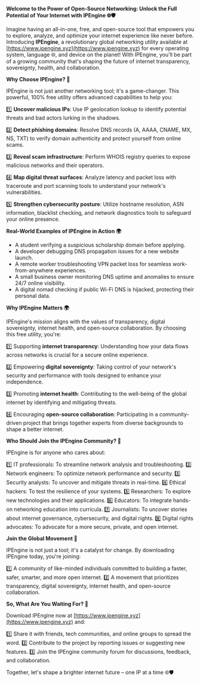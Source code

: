 **Welcome to the Power of Open-Source Networking: Unlock the Full Potential of Your Internet with IPEngine 🌐🛡️**

Imagine having an all-in-one, free, and open-source tool that empowers you to explore, analyze, and optimize your internet experience like never before. Introducing **IPEngine**, a revolutionary global networking utility available at [https://www.ipengine.xyz](https://www.ipengine.xyz) for every operating system, language 🌐, and device on the planet! With IPEngine, you'll be part of a growing community that's shaping the future of internet transparency, sovereignty, health, and collaboration.

**Why Choose IPEngine? 🤔**

IPEngine is not just another networking tool; it's a game-changer. This powerful, 100% free utility offers advanced capabilities to help you:

1️⃣ **Uncover malicious IPs**: Use IP geolocation lookup to identify potential threats and bad actors lurking in the shadows.

2️⃣ **Detect phishing domains**: Resolve DNS records (A, AAAA, CNAME, MX, NS, TXT) to verify domain authenticity and protect yourself from online scams.

3️⃣ **Reveal scam infrastructure**: Perform WHOIS registry queries to expose malicious networks and their operators.

4️⃣ **Map digital threat surfaces**: Analyze latency and packet loss with traceroute and port scanning tools to understand your network's vulnerabilities.

5️⃣ **Strengthen cybersecurity posture**: Utilize hostname resolution, ASN information, blacklist checking, and network diagnostics tools to safeguard your online presence.

**Real-World Examples of IPEngine in Action 🌍**

* A student verifying a suspicious scholarship domain before applying.
* A developer debugging DNS propagation issues for a new website launch.
* A remote worker troubleshooting VPN packet loss for seamless work-from-anywhere experiences.
* A small business owner monitoring DNS uptime and anomalies to ensure 24/7 online visibility.
* A digital nomad checking if public Wi-Fi DNS is hijacked, protecting their personal data.

**Why IPEngine Matters 🌍**

IPEngine's mission aligns with the values of transparency, digital sovereignty, internet health, and open-source collaboration. By choosing this free utility, you're:

1️⃣ Supporting **internet transparency**: Understanding how your data flows across networks is crucial for a secure online experience.

2️⃣ Empowering **digital sovereignty**: Taking control of your network's security and performance with tools designed to enhance your independence.

3️⃣ Promoting **internet health**: Contributing to the well-being of the global internet by identifying and mitigating threats.

4️⃣ Encouraging **open-source collaboration**: Participating in a community-driven project that brings together experts from diverse backgrounds to shape a better internet.

**Who Should Join the IPEngine Community? 🤝**

IPEngine is for anyone who cares about:

1️⃣ IT professionals: To streamline network analysis and troubleshooting.
2️⃣ Network engineers: To optimize network performance and security.
3️⃣ Security analysts: To uncover and mitigate threats in real-time.
4️⃣ Ethical hackers: To test the resilience of your systems.
5️⃣ Researchers: To explore new technologies and their applications.
6️⃣ Educators: To integrate hands-on networking education into curricula.
7️⃣ Journalists: To uncover stories about internet governance, cybersecurity, and digital rights.
8️⃣ Digital rights advocates: To advocate for a more secure, private, and open internet.

**Join the Global Movement 🚀**

IPEngine is not just a tool; it's a catalyst for change. By downloading IPEngine today, you're joining:

1️⃣ A community of like-minded individuals committed to building a faster, safer, smarter, and more open internet.
2️⃣ A movement that prioritizes transparency, digital sovereignty, internet health, and open-source collaboration.

**So, What Are You Waiting For? 🤔**

Download IPEngine now at [https://www.ipengine.xyz](https://www.ipengine.xyz) and:

1️⃣ Share it with friends, tech communities, and online groups to spread the word.
2️⃣ Contribute to the project by reporting issues or suggesting new features.
3️⃣ Join the IPEngine community forum for discussions, feedback, and collaboration.

Together, let's shape a brighter internet future – one IP at a time 🌐🛡️